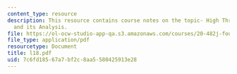 ```yaml
---
content_type: resource
description: This resource contains course notes on the topic- High Throughput Data
  and its Analysis.
file: https://ol-ocw-studio-app-qa.s3.amazonaws.com/courses/20-482j-foundations-of-algorithms-and-computational-techniques-in-systems-biology-spring-2006/7c6fd18567a7bf2c8aa5580425913e28_l18.pdf
file_type: application/pdf
resourcetype: Document
title: l18.pdf
uid: 7c6fd185-67a7-bf2c-8aa5-580425913e28
---
```

